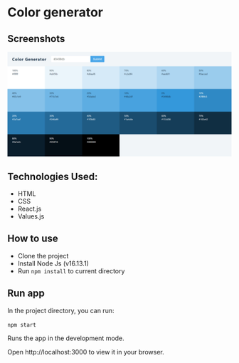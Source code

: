# Color generator

## Screenshots

![Screenshot](./screenshot.png)

## Technologies Used:

- HTML
- CSS
- React.js
- Values.js

## How to use

- Clone the project
- Install Node Js (v16.13.1)
- Run `npm install` to current directory

## Run app

In the project directory, you can run:

`npm start`

Runs the app in the development mode.

Open http://localhost:3000 to view it in your browser.
